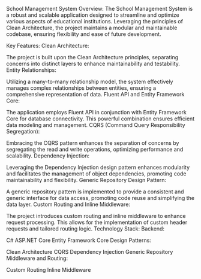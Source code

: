 
School Management System
Overview:
The School Management System is a robust and scalable application designed to streamline and optimize various aspects of educational institutions. Leveraging the principles of Clean Architecture, the project maintains a modular and maintainable codebase, ensuring flexibility and ease of future development.

Key Features:
Clean Architecture:

The project is built upon the Clean Architecture principles, separating concerns into distinct layers to enhance maintainability and testability.
Entity Relationships:

Utilizing a many-to-many relationship model, the system effectively manages complex relationships between entities, ensuring a comprehensive representation of data.
Fluent API and Entity Framework Core:

The application employs Fluent API in conjunction with Entity Framework Core for database connectivity. This powerful combination ensures efficient data modeling and management.
CQRS (Command Query Responsibility Segregation):

Embracing the CQRS pattern enhances the separation of concerns by segregating the read and write operations, optimizing performance and scalability.
Dependency Injection:

Leveraging the Dependency Injection design pattern enhances modularity and facilitates the management of object dependencies, promoting code maintainability and flexibility.
Generic Repository Design Pattern:

A generic repository pattern is implemented to provide a consistent and generic interface for data access, promoting code reuse and simplifying the data layer.
Custom Routing and Inline Middleware:

The project introduces custom routing and inline middleware to enhance request processing. This allows for the implementation of custom header requests and tailored routing logic.
Technology Stack:
Backend:

C#
ASP.NET Core
Entity Framework Core
Design Patterns:

Clean Architecture
CQRS
Dependency Injection
Generic Repository
Middleware and Routing:

Custom Routing
Inline Middleware
